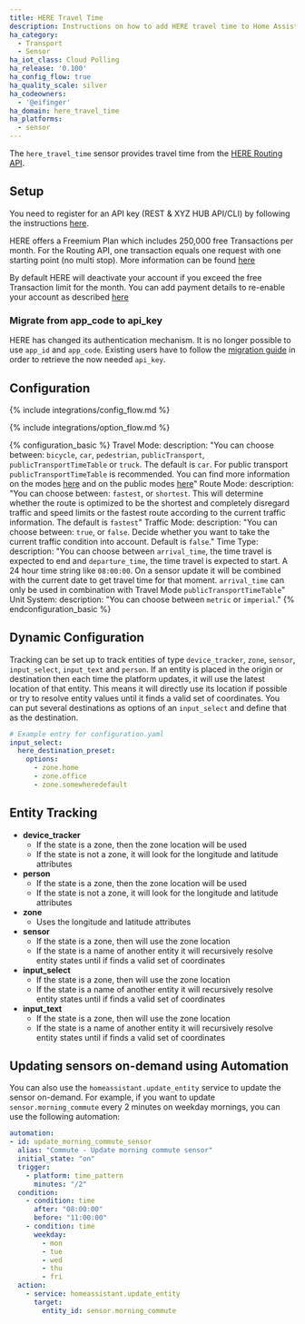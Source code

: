 ```yaml
---
title: HERE Travel Time
description: Instructions on how to add HERE travel time to Home Assistant.
ha_category:
  - Transport
  - Sensor
ha_iot_class: Cloud Polling
ha_release: '0.100'
ha_config_flow: true
ha_quality_scale: silver
ha_codeowners:
  - '@eifinger'
ha_domain: here_travel_time
ha_platforms:
  - sensor
---
```


The `here_travel_time` sensor provides travel time from the [HERE Routing API](https://developer.here.com/documentation/routing/topics/introduction.html).

## Setup

You need to register for an API key (REST & XYZ HUB API/CLI) by following the instructions [here](https://developer.here.com/documentation/routing/topics/introduction.html?create=Freemium-Basic&keepState=true&step=account).

HERE offers a Freemium Plan which includes 250,000 free Transactions per month. For the Routing API, one transaction equals one request with one starting point (no multi stop). More information can be found [here](https://developer.here.com/faqs#payment-subscription)

By default HERE will deactivate your account if you exceed the free Transaction limit for the month. You can add payment details to re-enable your account as described [here](https://developer.here.com/faqs)

### Migrate from app_code to api_key

HERE has changed its authentication mechanism. It is no longer possible to use `app_id` and `app_code`. Existing users have to follow the [migration guide](https://developer.here.com/documentation/authentication/dev_guide/topics/api-key-credentials.html) in order to retrieve the now needed `api_key`.

## Configuration

{% include integrations/config_flow.md %}

{% include integrations/option_flow.md %}

{% configuration_basic %}
Travel Mode:
  description: "You can choose between: `bicycle`, `car`, `pedestrian`, `publicTransport`, `publicTransportTimeTable` or `truck`. The default is `car`. For public transport `publicTransportTimeTable` is recommended. You can find more information on the modes [here](https://developer.here.com/documentation/routing/topics/transport-modes.html) and on the public modes [here](https://developer.here.com/documentation/routing/topics/public-transport-routing.html)"
Route Mode:
  description: "You can choose between: `fastest`, or `shortest`. This will determine whether the route is optimized to be the shortest and completely disregard traffic and speed limits or the fastest route according to the current traffic information. The default is `fastest`"
Traffic Mode:
  description: "You can choose between: `true`, or `false`. Decide whether you want to take the current traffic condition into account. Default is `false`."
Time Type:
  description: "You can choose between `arrival_time`, the time travel is expected to end and `departure_time`, the time travel is expected to start. A 24 hour time string like `08:00:00`. On a sensor update it will be combined with the current date to get travel time for that moment. `arrival_time` can only be used in combination with Travel Mode `publicTransportTimeTable`"
Unit System:
  description: "You can choose between `metric` or `imperial`."
{% endconfiguration_basic %}

## Dynamic Configuration

Tracking can be set up to track entities of type `device_tracker`, `zone`, `sensor`, `input_select`, `input_text` and `person`. If an entity is placed in the origin or destination then each time the platform updates, it will use the latest location of that entity. This means it will directly use its location if possible or try to resolve entity values until it finds a valid set of coordinates. You can put several destinations as options of an `input_select` and define that as the destination.

```yaml
# Example entry for configuration.yaml
input_select:
  here_destination_preset:
    options:
      - zone.home
      - zone.office
      - zone.somewheredefault
```

## Entity Tracking

- **device_tracker**
  - If the state is a zone, then the zone location will be used
  - If the state is not a zone, it will look for the longitude and latitude attributes
- **person**
  - If the state is a zone, then the zone location will be used
  - If the state is not a zone, it will look for the longitude and latitude attributes
- **zone**
  - Uses the longitude and latitude attributes
- **sensor**
  - If the state is a zone, then will use the zone location
  - If the state is a name of another entity it will recursively resolve entity states until if finds a valid set of coordinates
- **input_select**
  - If the state is a zone, then will use the zone location
  - If the state is a name of another entity it will recursively resolve entity states until if finds a valid set of coordinates
- **input_text**
  - If the state is a zone, then will use the zone location
  - If the state is a name of another entity it will recursively resolve entity states until if finds a valid set of coordinates

## Updating sensors on-demand using Automation

You can also use the `homeassistant.update_entity` service to update the sensor on-demand. For example, if you want to update `sensor.morning_commute` every 2 minutes on weekday mornings, you can use the following automation:

```yaml
automation:
- id: update_morning_commute_sensor
  alias: "Commute - Update morning commute sensor"
  initial_state: "on"
  trigger:
    - platform: time_pattern
      minutes: "/2"
  condition:
    - condition: time
      after: "08:00:00"
      before: "11:00:00"
    - condition: time
      weekday:
        - mon
        - tue
        - wed
        - thu
        - fri
  action:
    - service: homeassistant.update_entity
      target:
        entity_id: sensor.morning_commute
```
